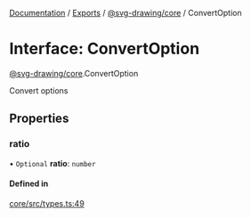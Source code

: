 [Documentation](../README.md) / [Exports](../modules.md) / [@svg-drawing/core](../modules/svg_drawing_core.md) / ConvertOption

# Interface: ConvertOption

[@svg-drawing/core](../modules/svg_drawing_core.md).ConvertOption

Convert options

## Properties

### ratio

• `Optional` **ratio**: `number`

#### Defined in

[core/src/types.ts:49](https://github.com/kmkzt/svg-drawing/blob/6dacb53/packages/core/src/types.ts#L49)
